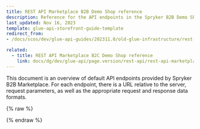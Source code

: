 ```yaml
---
title: REST API Marketplace B2B Demo Shop reference
description: Reference for the API endpoints in the Spryker B2B Demo Shop Marketplace.
last_updated: Nov 16, 2023
template: glue-api-storefront-guide-template
redirect_from:
- /docs/scos/dev/glue-api-guides/202311.0/old-glue-infrastructure/rest-api-marketplace-b2b-demo-shop-reference.html

related:
  - title: REST API Marketplace B2C Demo Shop reference
    link: docs/dg/dev/glue-api/page.version/rest-api/rest-api-marketplace-b2c-demo-shop-reference.html
---
```


<!-- 202311.0 is the last version to support this doc. Don't move it to the next versions -->

This document is an overview of default API endpoints provided by Spryker B2B Marketplace. For each endpoint, there is a URL relative to the server, request parameters, as well as the appropriate request and response data formats.

<div id="swagger-ui"></div>

{% raw %}
<link rel="stylesheet" type="text/css" href="https://cdnjs.cloudflare.com/ajax/libs/swagger-ui/3.22.1/swagger-ui.css" />
<script src="https://cdnjs.cloudflare.com/ajax/libs/swagger-ui/3.22.1/swagger-ui-standalone-preset.js"></script>
<script src="https://cdnjs.cloudflare.com/ajax/libs/swagger-ui/3.22.1/swagger-ui-bundle.js"></script>
<script>
const swaggerContainer = document.getElementById('swagger-ui');
if(swaggerContainer) {
    console.log('start'); const ui = SwaggerUIBundle({
        url: 'https://spryker.s3.eu-central-1.amazonaws.com/docs/Marketplace/dev+guides/glue-api-guides/202311.0/rest-api-reference/mp_b2b_spryker_rest_api.schema.yml',
        dom_id: '#swagger-ui', deepLinking: true, presets: [
            SwaggerUIBundle.presets.apis, SwaggerUIStandalonePreset
        ],
        enableCORS: false, layout: 'BaseLayout', supportedSubmitMethods: []
    });
    console.log(ui); window.ui = ui
}
</script>
{% endraw %}
